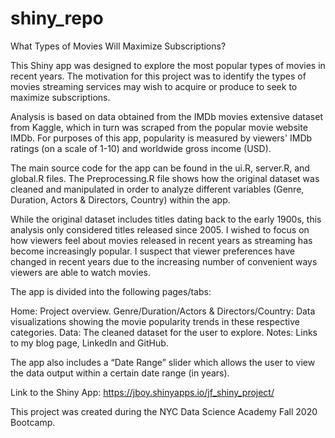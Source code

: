 # shiny_repo

What Types of Movies Will Maximize Subscriptions?

This Shiny app was designed to explore the most popular types of movies in recent years. The motivation for this project was to identify the types of movies streaming services may wish to acquire or produce to seek to maximize subscriptions.

Analysis is based on data obtained from the IMDb movies extensive dataset from Kaggle, which in turn was scraped from the popular movie website IMDb. For purposes of this app, popularity is measured by viewers' IMDb ratings (on a scale of 1-10) and worldwide gross income (USD).

The main source code for the app can be found in the ui.R, server.R, and global.R files. The Preprocessing.R file shows how the original dataset was cleaned and manipulated in order to analyze different variables (Genre, Duration, Actors & Directors, Country) within the app.

While the original dataset includes titles dating back to the early 1900s, this analysis only considered titles released since 2005. I wished to focus on how viewers feel about movies released in recent years as streaming has become increasingly popular. I suspect that viewer preferences have changed in recent years due to the increasing number of convenient ways viewers are able to watch movies.

The app is divided into the following pages/tabs:

Home: Project overview.
Genre/Duration/Actors & Directors/Country: Data visualizations showing the movie popularity trends in these respective categories.
Data: The cleaned dataset for the user to explore.
Notes: Links to my blog page, LinkedIn and GitHub.

The app also includes a “Date Range” slider which allows the user to view the data output within a certain date range (in years).


Link to the Shiny App: https://jboy.shinyapps.io/jf_shiny_project/

This project was created during the NYC Data Science Academy Fall 2020 Bootcamp.
